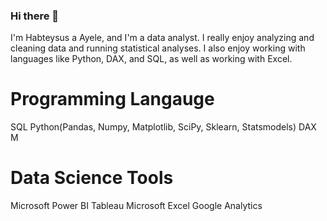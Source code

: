 ### Hi there 👋

I'm Habteysus a Ayele, and I'm a data analyst. I really enjoy analyzing and cleaning data and running statistical analyses. I also enjoy working with languages like Python, DAX, and SQL, as well as working with Excel. 

# Programming Langauge
SQL
Python(Pandas, Numpy, Matplotlib, SciPy, Sklearn, Statsmodels)
DAX
M

# Data Science Tools
Microsoft Power BI
Tableau
Microsoft Excel
Google Analytics
